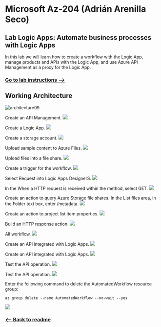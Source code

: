 # Microsoft Az-204 (Adrián Arenilla Seco)

## Lab Logic Apps: Automate business processes with Logic Apps
In this lab we will learn how to create a workflow with the Logic App, manage products and APIs with the Logic App, and use Azure API Management as a proxy for the Logic App.

### [Go to lab instructions -->](Files/AZ-204_09_lab.md)

## Working Architecture
![architecture09](architecture_09.png)

Create an API Management.
![](Evidences/Image1.png)


Create a Logic App.
![](Evidences/Image2.png)


Create a storage account.
![](Evidences/Image3.png)


Upload sample content to Azure Files.
![](Evidences/Image4.png)


Upload files into a file share.
![](Evidences/Image5.png)


Create a trigger for the workflow.
![](Evidences/Image6.png)


Select Request into Logic Apps DesignerS.
![](Evidences/Image7.png)


In the When a HTTP request is received within the method, select GET.
![](Evidences/Image8.png)


Create an action to query Azure Storage file shares. 
In the List files area, in the Folder text box, enter /metadata.
![](Evidences/Image9.png)


Create an action to project list item properties.
![](Evidences/Image10.png)


Build an HTTP response action.
![](Evidences/Image11.png)


All workflow.
![](Evidences/Image12.png)


Create an API integrated with Logic Apps.
![](Evidences/Image13.png)


Create an API integrated with Logic Apps.
![](Evidences/Image14.png)


Test the API operation.
![](Evidences/Image15.png)


Test the API operation.
![](Evidences/Image16.png)


Enter the following command to delete the AutomatedWorkflow resource group:
```
az group delete --name AutomatedWorkflow --no-wait --yes
```
![](Evidences/Image17.png)


### [<-- Back to readme](../../readme.md)


